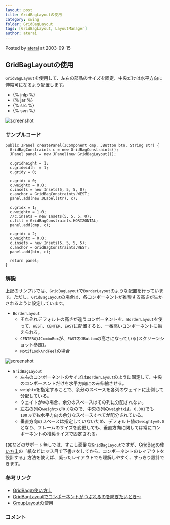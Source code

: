 ```yaml
---
layout: post
title: GridBagLayoutの使用
category: swing
folder: GridBagLayout
tags: [GridBagLayout, LayoutManager]
author: aterai
---
```


Posted by [aterai](http://terai.xrea.jp/aterai.html) at 2003-09-15

## GridBagLayoutの使用
`GridBagLayout`を使用して、左右の部品のサイズを固定、中央だけは水平方向に伸縮可になるよう配置します。

- {% jnlp %}
- {% jar %}
- {% src %}
- {% svn %}

<!-- dummy comment line for breaking list -->

![screenshot](https://lh4.googleusercontent.com/_9Z4BYR88imo/TQTNi4XckaI/AAAAAAAAAa8/8VJwvf6EScw/s800/GridBagLayout.png)

### サンプルコード
<pre class="prettyprint"><code>public JPanel createPanel(JComponent cmp, JButton btn, String str) {
  GridBagConstraints c = new GridBagConstraints();
  JPanel panel = new JPanel(new GridBagLayout());

  c.gridheight = 1;
  c.gridwidth  = 1;
  c.gridy = 0;

  c.gridx = 0;
  c.weightx = 0.0;
  c.insets = new Insets(5, 5, 5, 0);
  c.anchor = GridBagConstraints.WEST;
  panel.add(new JLabel(str), c);

  c.gridx = 1;
  c.weightx = 1.0;
  //c.insets = new Insets(5, 5, 5, 0);
  c.fill = GridBagConstraints.HORIZONTAL;
  panel.add(cmp, c);

  c.gridx = 2;
  c.weightx = 0.0;
  c.insets = new Insets(5, 5, 5, 5);
  c.anchor = GridBagConstraints.WEST;
  panel.add(btn, c);

  return panel;
}
</code></pre>

### 解説
上記のサンプルでは、`GridBagLayout`で`BorderLayout`のような配置を行っています。ただし、`GridBagLayout`の場合は、各コンポーネントが推奨する高さが生かされるように設定しています。

- `BorderLayout`
    - それぞれデフォルトの高さが違うコンポーネントを、`BorderLayout`を使って、`WEST`、`CENTER`、`EAST`に配置すると、一番高いコンポーネントに揃えられる。
    - `CENTER`の`JComboBox`が、`EAST`の`JButton`の高さになっている(スクリーンショット参照)。
    - `MotifLookAndFeel`の場合

<!-- dummy comment line for breaking list -->

![screenshot](https://lh6.googleusercontent.com/_9Z4BYR88imo/TQTNldPsABI/AAAAAAAAAbA/eep6P-D2eC8/s800/GridBagLayout1.png)

- `GridBagLayout`
    - 左右のコンポーネントのサイズは`BorderLayout`のように固定して、中央のコンポーネントだけを水平方向にのみ伸縮させる。
    - `weightx`を指定することで、余分のスペースを各列のウェイトに比例して分配している。
    - ウェイトが`0`の場合、余分のスペースはその列に分配されない。
    - 左右の列の`weightx`が`0.0`なので、中央の列の`weightx`は、`0.001`でも`100.0`でも水平方向の余分なスペースすべてが配分されている。
    - 垂直方向のスペースは指定していないため、デフォルト値の`weighty=0.0`となり、フレームのサイズを変更しても、垂直方向に関しては常にコンポーネントの推奨サイズで固定される。

<!-- dummy comment line for breaking list -->

`IDE`などのサポート無しでは、すこし面倒な`GridBagLayout`ですが、[GridBagの使い方１](http://homepage1.nifty.com/masada/cyber/javagridbag1.htm)の「紙などにマス目で下書きをしてから、コンポーネントのレイアウトを設計する」方法を使えば、凝ったレイアウトでも理解しやすく、すっきり設計できます。

### 参考リンク
- [GridBagの使い方１](http://homepage1.nifty.com/masada/cyber/javagridbag1.htm)
- [GridBagLayoutでコンポーネントがつぶれるのを防ぎたいとき～](http://satoshi.kinokuni.org/tech/SwingTipsLayout.html#section1)
- [GroupLayoutの使用](http://terai.xrea.jp/Swing/GroupLayout.html)

<!-- dummy comment line for breaking list -->

### コメント
